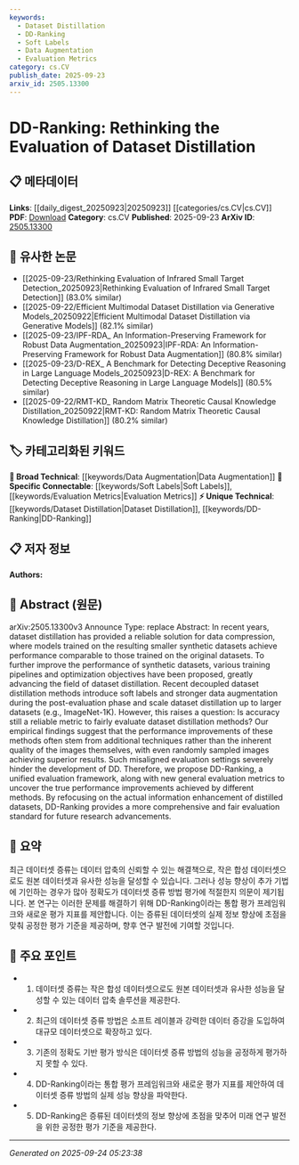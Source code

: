 ```yaml
---
keywords:
  - Dataset Distillation
  - DD-Ranking
  - Soft Labels
  - Data Augmentation
  - Evaluation Metrics
category: cs.CV
publish_date: 2025-09-23
arxiv_id: 2505.13300
---
```


<!-- KEYWORD_LINKING_METADATA:
{
  "processed_timestamp": "2025-09-24T05:23:38.697601",
  "vocabulary_version": "1.0",
  "selected_keywords": [
    "Dataset Distillation",
    "DD-Ranking",
    "Soft Labels",
    "Data Augmentation",
    "Evaluation Metrics"
  ],
  "rejected_keywords": [],
  "similarity_scores": {
    "Dataset Distillation": 0.85,
    "DD-Ranking": 0.88,
    "Soft Labels": 0.78,
    "Data Augmentation": 0.7,
    "Evaluation Metrics": 0.72
  },
  "extraction_method": "AI_prompt_based",
  "budget_applied": true,
  "candidates_json": {
    "candidates": [
      {
        "surface": "dataset distillation",
        "canonical": "Dataset Distillation",
        "aliases": [
          "data distillation",
          "synthetic dataset creation"
        ],
        "category": "unique_technical",
        "rationale": "Dataset distillation is a key concept in the paper, central to its methodology and evaluation.",
        "novelty_score": 0.75,
        "connectivity_score": 0.68,
        "specificity_score": 0.82,
        "link_intent_score": 0.85
      },
      {
        "surface": "DD-Ranking",
        "canonical": "DD-Ranking",
        "aliases": [
          "distillation ranking",
          "dataset ranking"
        ],
        "category": "unique_technical",
        "rationale": "DD-Ranking is a novel evaluation framework proposed in the paper, crucial for understanding its contributions.",
        "novelty_score": 0.8,
        "connectivity_score": 0.65,
        "specificity_score": 0.9,
        "link_intent_score": 0.88
      },
      {
        "surface": "soft labels",
        "canonical": "Soft Labels",
        "aliases": [
          "soft targets",
          "probabilistic labels"
        ],
        "category": "specific_connectable",
        "rationale": "Soft labels are a significant technique in dataset distillation, enhancing the understanding of model training.",
        "novelty_score": 0.6,
        "connectivity_score": 0.72,
        "specificity_score": 0.7,
        "link_intent_score": 0.78
      },
      {
        "surface": "data augmentation",
        "canonical": "Data Augmentation",
        "aliases": [
          "augmentation techniques",
          "data enhancement"
        ],
        "category": "broad_technical",
        "rationale": "Data augmentation is a widely used technique in machine learning, relevant to the paper's context.",
        "novelty_score": 0.45,
        "connectivity_score": 0.85,
        "specificity_score": 0.6,
        "link_intent_score": 0.7
      },
      {
        "surface": "evaluation metrics",
        "canonical": "Evaluation Metrics",
        "aliases": [
          "performance metrics",
          "assessment criteria"
        ],
        "category": "specific_connectable",
        "rationale": "Evaluation metrics are crucial for assessing the effectiveness of dataset distillation methods.",
        "novelty_score": 0.55,
        "connectivity_score": 0.78,
        "specificity_score": 0.65,
        "link_intent_score": 0.72
      }
    ],
    "ban_list_suggestions": [
      "accuracy",
      "performance improvements"
    ]
  },
  "decisions": [
    {
      "candidate_surface": "dataset distillation",
      "resolved_canonical": "Dataset Distillation",
      "decision": "linked",
      "scores": {
        "novelty": 0.75,
        "connectivity": 0.68,
        "specificity": 0.82,
        "link_intent": 0.85
      }
    },
    {
      "candidate_surface": "DD-Ranking",
      "resolved_canonical": "DD-Ranking",
      "decision": "linked",
      "scores": {
        "novelty": 0.8,
        "connectivity": 0.65,
        "specificity": 0.9,
        "link_intent": 0.88
      }
    },
    {
      "candidate_surface": "soft labels",
      "resolved_canonical": "Soft Labels",
      "decision": "linked",
      "scores": {
        "novelty": 0.6,
        "connectivity": 0.72,
        "specificity": 0.7,
        "link_intent": 0.78
      }
    },
    {
      "candidate_surface": "data augmentation",
      "resolved_canonical": "Data Augmentation",
      "decision": "linked",
      "scores": {
        "novelty": 0.45,
        "connectivity": 0.85,
        "specificity": 0.6,
        "link_intent": 0.7
      }
    },
    {
      "candidate_surface": "evaluation metrics",
      "resolved_canonical": "Evaluation Metrics",
      "decision": "linked",
      "scores": {
        "novelty": 0.55,
        "connectivity": 0.78,
        "specificity": 0.65,
        "link_intent": 0.72
      }
    }
  ]
}
-->

# DD-Ranking: Rethinking the Evaluation of Dataset Distillation

## 📋 메타데이터

**Links**: [[daily_digest_20250923|20250923]] [[categories/cs.CV|cs.CV]]
**PDF**: [Download](https://arxiv.org/pdf/2505.13300.pdf)
**Category**: cs.CV
**Published**: 2025-09-23
**ArXiv ID**: [2505.13300](https://arxiv.org/abs/2505.13300)

## 🔗 유사한 논문
- [[2025-09-23/Rethinking Evaluation of Infrared Small Target Detection_20250923|Rethinking Evaluation of Infrared Small Target Detection]] (83.0% similar)
- [[2025-09-22/Efficient Multimodal Dataset Distillation via Generative Models_20250922|Efficient Multimodal Dataset Distillation via Generative Models]] (82.1% similar)
- [[2025-09-23/IPF-RDA_ An Information-Preserving Framework for Robust Data Augmentation_20250923|IPF-RDA: An Information-Preserving Framework for Robust Data Augmentation]] (80.8% similar)
- [[2025-09-23/D-REX_ A Benchmark for Detecting Deceptive Reasoning in Large Language Models_20250923|D-REX: A Benchmark for Detecting Deceptive Reasoning in Large Language Models]] (80.5% similar)
- [[2025-09-22/RMT-KD_ Random Matrix Theoretic Causal Knowledge Distillation_20250922|RMT-KD: Random Matrix Theoretic Causal Knowledge Distillation]] (80.2% similar)

## 🏷️ 카테고리화된 키워드
**🧠 Broad Technical**: [[keywords/Data Augmentation|Data Augmentation]]
**🔗 Specific Connectable**: [[keywords/Soft Labels|Soft Labels]], [[keywords/Evaluation Metrics|Evaluation Metrics]]
**⚡ Unique Technical**: [[keywords/Dataset Distillation|Dataset Distillation]], [[keywords/DD-Ranking|DD-Ranking]]

## 📋 저자 정보

**Authors:** 

## 📄 Abstract (원문)

arXiv:2505.13300v3 Announce Type: replace 
Abstract: In recent years, dataset distillation has provided a reliable solution for data compression, where models trained on the resulting smaller synthetic datasets achieve performance comparable to those trained on the original datasets. To further improve the performance of synthetic datasets, various training pipelines and optimization objectives have been proposed, greatly advancing the field of dataset distillation. Recent decoupled dataset distillation methods introduce soft labels and stronger data augmentation during the post-evaluation phase and scale dataset distillation up to larger datasets (e.g., ImageNet-1K). However, this raises a question: Is accuracy still a reliable metric to fairly evaluate dataset distillation methods? Our empirical findings suggest that the performance improvements of these methods often stem from additional techniques rather than the inherent quality of the images themselves, with even randomly sampled images achieving superior results. Such misaligned evaluation settings severely hinder the development of DD. Therefore, we propose DD-Ranking, a unified evaluation framework, along with new general evaluation metrics to uncover the true performance improvements achieved by different methods. By refocusing on the actual information enhancement of distilled datasets, DD-Ranking provides a more comprehensive and fair evaluation standard for future research advancements.

## 📝 요약

최근 데이터셋 증류는 데이터 압축의 신뢰할 수 있는 해결책으로, 작은 합성 데이터셋으로도 원본 데이터셋과 유사한 성능을 달성할 수 있습니다. 그러나 성능 향상이 추가 기법에 기인하는 경우가 많아 정확도가 데이터셋 증류 방법 평가에 적절한지 의문이 제기됩니다. 본 연구는 이러한 문제를 해결하기 위해 DD-Ranking이라는 통합 평가 프레임워크와 새로운 평가 지표를 제안합니다. 이는 증류된 데이터셋의 실제 정보 향상에 초점을 맞춰 공정한 평가 기준을 제공하며, 향후 연구 발전에 기여할 것입니다.

## 🎯 주요 포인트

- 1. 데이터셋 증류는 작은 합성 데이터셋으로도 원본 데이터셋과 유사한 성능을 달성할 수 있는 데이터 압축 솔루션을 제공한다.
- 2. 최근의 데이터셋 증류 방법은 소프트 레이블과 강력한 데이터 증강을 도입하여 대규모 데이터셋으로 확장하고 있다.
- 3. 기존의 정확도 기반 평가 방식은 데이터셋 증류 방법의 성능을 공정하게 평가하지 못할 수 있다.
- 4. DD-Ranking이라는 통합 평가 프레임워크와 새로운 평가 지표를 제안하여 데이터셋 증류 방법의 실제 성능 향상을 파악한다.
- 5. DD-Ranking은 증류된 데이터셋의 정보 향상에 초점을 맞추어 미래 연구 발전을 위한 공정한 평가 기준을 제공한다.


---

*Generated on 2025-09-24 05:23:38*